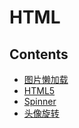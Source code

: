 # HTML

## Contents
- [图片懒加载](lazyload/README.md)
- [HTML5](html5/README.md)
- [Spinner](spinner/README.md)
- [头像旋转](transform/README.md)